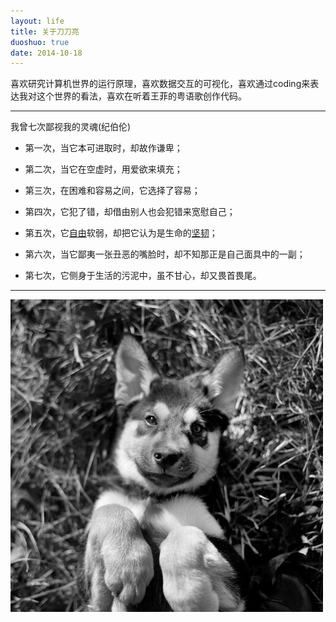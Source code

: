 ```yaml
---
layout: life
title: 关于刀刀亮
duoshuo: true
date: 2014-10-18
---
```


> 
喜欢研究计算机世界的运行原理，喜欢数据交互的可视化，喜欢通过coding来表达我对这个世界的看法，喜欢在听着王菲的粤语歌创作代码。


******
我曾七次鄙视我的灵魂(纪伯伦)

* 第一次，当它本可进取时，却故作谦卑； 

* 第二次，当它在空虚时，用爱欲来填充；

* 第三次，在困难和容易之间，它选择了容易； 

* 第四次，它犯了错，却借由别人也会犯错来宽慰自己；

* 第五次，它[自由][1]软弱，却把它认为是生命的[坚韧][2]； 

* 第六次，当它鄙夷一张丑恶的嘴脸时，却不知那正是自己面具中的一副； 

* 第七次，它侧身于生活的污泥中，虽不甘心，却又畏首畏尾。
******
![daodaoliang](/res/img/blog/daodaoliang.jpg)


[1]:/page/徐景亮.html
[2]:/res/download/徐景亮-简历.doc


